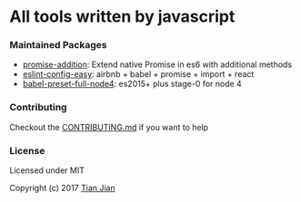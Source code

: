 # All tools written by javascript

### Maintained Packages
* [promise-addition](/packages/promise-addition): Extend native Promise in es6 with additional methods
* [eslint-config-easy](/packages/eslint-config-easy): airbnb + babel + promise + import + react
* [babel-preset-full-node4](/packages/babel-preset-full-node4): es2015+ plus stage-0 for node 4

### Contributing
Checkout the [CONTRIBUTING.md](/CONTRIBUTING.md) if you want to help


### License
Licensed under MIT

Copyright (c) 2017 [Tian Jian](https://github.com/tianjianchn)